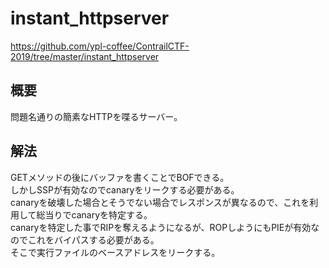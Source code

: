 # instant_httpserver
https://github.com/ypl-coffee/ContrailCTF-2019/tree/master/instant_httpserver  
## 概要
問題名通りの簡素なHTTPを喋るサーバー。  
## 解法  
GETメソッドの後にバッファを書くことでBOFできる。  
しかしSSPが有効なのでcanaryをリークする必要がある。  
canaryを破壊した場合とそうでない場合でレスポンスが異なるので、これを利用して総当りでcanaryを特定する。  
canaryを特定した事でRIPを奪えるようになるが、ROPしようにもPIEが有効なのでこれをバイパスする必要がある。  
そこで実行ファイルのベースアドレスをリークする。  
